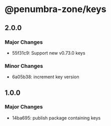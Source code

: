 # @penumbra-zone/keys

## 2.0.0

### Major Changes

- 55f31c9: Support new v0.73.0 keys

### Minor Changes

- 6a05b38: increment key version

## 1.0.0

### Major Changes

- 14ba695: publish package containing keys
